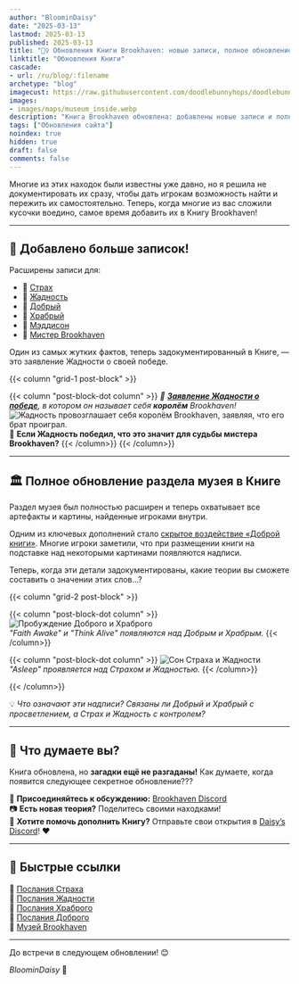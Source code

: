```yaml
---
author: "BloominDaisy"
date: "2025-03-13"
lastmod: 2025-03-13
published: 2025-03-13
title: "🕵️‍♀️ Обновления Книги Brookhaven: новые записи, полное обновление музея и многое другое!"
linktitle: "Обновления Книги"
cascade:
- url: /ru/blog/:filename
archetype: "blog"
imagecust: https://raw.githubusercontent.com/doodlebunnyhops/doodlebunnyhops.github.io/refs/heads/main/static/images/maps/museum_inside.webp
images:
- images/maps/museum_inside.webp
description: "Книга Brookhaven обновлена: добавлены новые записи и полностью переработан раздел музея, документирующий скрытые послания и артефакты, найденные игроками."
tags: ["Обновления сайта"]
noindex: true
hidden: true
draft: false
comments: false
---
```


Многие из этих находок были известны уже давно, но я решила не документировать их сразу, чтобы дать игрокам возможность найти и пережить их самостоятельно. Теперь, когда многие из вас сложили кусочки воедино, самое время добавить их в Книгу Brookhaven!

---

## **📜 Добавлено больше записок!**  

Расширены записи для:  

- 📌 [Страх](/casebook/notes/fear/)
- 📌 [Жадность](/casebook/notes/greed/)
- 📌 [Добрый](/casebook/notes/kind/)
- 📌 [Храбрый](/casebook/notes/brave/)
- 📌 [Мэддисон](/casebook/notes/madison/)
- 📌 [Мистер Brookhaven](/casebook/notes/mrbrookhaven/)

Один из самых жутких фактов, теперь задокументированный в Книге, — это заявление Жадности о своей победе.  

{{< column "grid-1 post-block" >}}

{{< column "post-block-dot column" >}}
_📜 [**Заявление Жадности о победе**](/casebook/notes/greed/#я--король), в котором он называет себя **королём** Brookhaven!_
![Жадность провозглашает себя королём Brookhaven, заявляя, что его брат проиграл.](/images/agency_coffin_portal_quest/agency_dungeon_message_greed_declares_victory.webp)
👑 **Если Жадность победил, что это значит для судьбы мистера Brookhaven?**
{{< /column>}}
{{< /column>}}

---

## **🏛️ Полное обновление раздела музея в Книге**  
Раздел музея был полностью расширен и теперь охватывает все артефакты и картины, найденные игроками внутри.  

Одним из ключевых дополнений стало [скрытое воздействие «Доброй книги»](/casebook/museum/display_items/good_book). Многие игроки заметили, что при размещении книги на подставке над некоторыми картинами появляются надписи.  

Теперь, когда эти детали задокументированы, какие теории вы сможете составить о значении этих слов...?  

{{< column "grid-2 post-block" >}}

{{< column "post-block-dot column" >}}
![Пробуждение Доброго и Храброго](/images/bh/museum_good_book_reveals_good.webp)  
*"Faith Awake" и "Think Alive" появляются над Добрым и Храбрым.*
{{< /column>}}

{{< column "post-block-dot column" >}}
![Сон Страха и Жадности](/images/bh/museum_good_book_reveals_asleep.webp)  
*"Asleep" проявляется над Страхом и Жадностью.*
{{< /column>}}

{{< /column>}}

💡 *Что означают эти надписи? Связаны ли Добрый и Храбрый с просветлением, а Страх и Жадность с контролем?*  

---

## **🧐 Что думаете вы?**  
Книга обновлена, но **загадки ещё не разгаданы!** Как думаете, когда появится следующее секретное обновление???  

💬 **Присоединяйтесь к обсуждению:** [Brookhaven Discord](https://discord.gg/wolfpaqgames)  
📷 **Есть новая теория?** Поделитесь своими находками!  
📖 **Хотите помочь дополнить Книгу?** Отправьте свои открытия в [Daisy’s Discord](https://discord.gg/fxhXWgxcHV)! ❤️  

---

## **🔗 Быстрые ссылки**  
📌 [Послания Страха](/casebook/notes/fear/)  
📌 [Послания Жадности](/casebook/notes/greed/)  
📌 [Послания Храброго](/casebook/notes/brave/)  
📌 [Послания Доброго](/casebook/notes/kind/)  
📌 [Музей Brookhaven](/casebook/museum/)  

---

До встречи в следующем обновлении! 😊  

_BloominDaisy_ 💜
